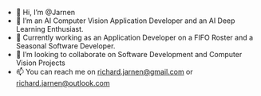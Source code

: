 - 👋 Hi, I’m @Jarnen
- 👀 I’m an AI Computer Vision Application Developer and an AI Deep Learning Enthusiast.
- 🌱 Currently working as an Application Developer on a FIFO Roster and  a Seasonal Software Developer.  
- 💞️ I’m looking to collaborate on Software Development and Computer Vision Projects
- 📫 You can reach me on richard.jarnen@gmail.com or richard.jarnen@outlook.com

<!---
Jarnen/Jarnen is a ✨ special ✨ repository because its `README.md` (this file) appears on your GitHub profile.
You can click the Preview link to take a look at your changes.
--->

